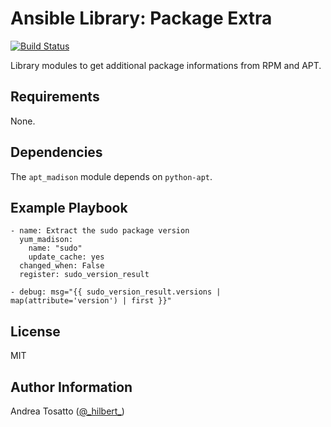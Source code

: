 Ansible Library: Package Extra
===============================

[![Build Status](https://travis-ci.org/atosatto/ansible-package-extras.svg?branch=master)](https://travis-ci.org/atosatto/ansible-package-extras)

Library modules to get additional package informations from RPM and APT.

Requirements
------------

None.

Dependencies
------------

The `apt_madison` module depends on `python-apt`.

Example Playbook
----------------

    - name: Extract the sudo package version
      yum_madison:
        name: "sudo"
        update_cache: yes
      changed_when: False
      register: sudo_version_result

    - debug: msg="{{ sudo_version_result.versions | map(attribute='version') | first }}"

License
-------

MIT

Author Information
------------------

Andrea Tosatto ([@\_hilbert\_](https://twitter.com/_hilbert_))
